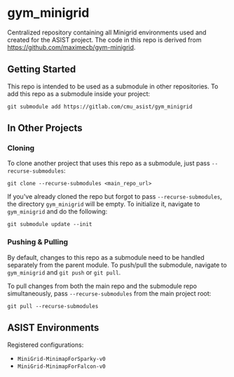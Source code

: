# gym_minigrid

Centralized repository containing all Minigrid environments used and created for the ASIST project.
The code in this repo is derived from https://github.com/maximecb/gym-minigrid.

## Getting Started

This repo is intended to be used as a submodule in other repositories. 
To add this repo as a submodule inside your project:
```
git submodule add https://gitlab.com/cmu_asist/gym_minigrid
```

## In Other Projects

### Cloning

To clone another project that uses this repo as a submodule, just pass `--recurse-submodules`:
```
git clone --recurse-submodules <main_repo_url>
```

If you've already cloned the repo but forgot to pass `--recurse-submodules`, the directory `gym_minigrid` will be empty.
To initialize it, navigate to `gym_minigrid` and do the following:
```
git submodule update --init
```

### Pushing & Pulling

By default, changes to this repo as a submodule need to be handled separately from the parent module. 
To push/pull the submodule, navigate to `gym_minigrid` and `git push` or `git pull`.

To pull changes from both the main repo and the submodule repo simultaneously, pass `--recurse-submodules` from the main project root:
```
git pull --recurse-submodules
```

## ASIST Environments

Registered configurations:
- `MiniGrid-MinimapForSparky-v0`
- `MiniGrid-MinimapForFalcon-v0`
